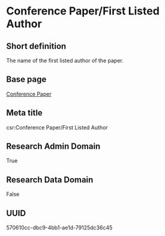 # Conference Paper/First Listed Author
## Short definition
The name of the first listed author of the paper.
## Base page
[Conference Paper](https://github.com/EuroCRIS/CASRAI-Dictionairies/blob/main/Objects/Conference%20Paper.md)
## Meta title
csr:Conference Paper/First Listed Author
## Research Admin Domain
True
## Research Data Domain
False
## UUID
570610cc-dbc9-4bb1-ae1d-79125dc36c45
